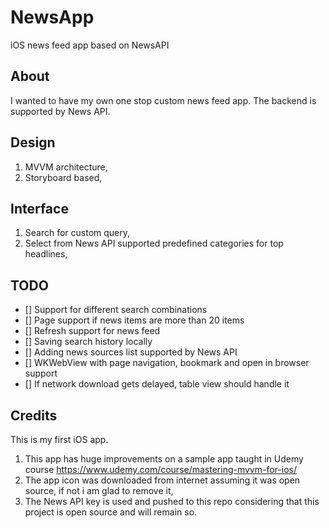 # NewsApp
iOS news feed app based on NewsAPI

## About 
I wanted to have my own one stop custom news feed app. The backend is supported by News API.

## Design
1. MVVM architecture,
2. Storyboard based,

## Interface
1. Search for custom query,
2. Select from News API supported predefined categories for top headlines,

## TODO
- [] Support for different search combinations
- [] Page support if news items are more than 20 items
- [] Refresh support for news feed 
- [] Saving search history locally
- [] Adding news sources list supported by News API
- [] WKWebView with page navigation, bookmark and open in browser support
- [] If network download gets delayed, table view should handle it

## Credits
This is my first iOS app. 
1. This app has huge improvements on a sample app taught in Udemy course https://www.udemy.com/course/mastering-mvvm-for-ios/
2. The app icon was downloaded from internet assuming it was open source, if not i am glad to remove it,
3. The News API key is used and pushed to this repo considering that this project is open source and will remain so.
